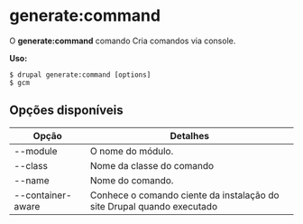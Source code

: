 # generate:command
O **generate:command** comando Cria comandos via console.

**Uso:**
```
$ drupal generate:command [options] 
$ gcm  
```

## Opções disponíveis
Opção | Detalhes
-------|-------------
--module | O nome do módulo.
--class | Nome da classe do comando
--name | Nome do comando.
--container-aware | Conhece o comando ciente da instalação do site Drupal quando executado
